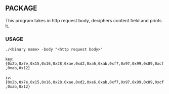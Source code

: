 ## PACKAGE

This program takes in http request body, deciphers content field and prints it.

### USAGE

```
./<binary name> -body "<http request body>"
```

`key`: `{0x2b,0x7e,0x15,0x16,0x28,0xae,0xd2,0xa6,0xab,0xf7,0x97,0x99,0x89,0xcf,0xab,0x12}`

`iv`: `{0x2b,0x7e,0x15,0x16,0x28,0xae,0xd2,0xa6,0xab,0xf7,0x97,0x99,0x89,0xcf,0xab,0x12}`
